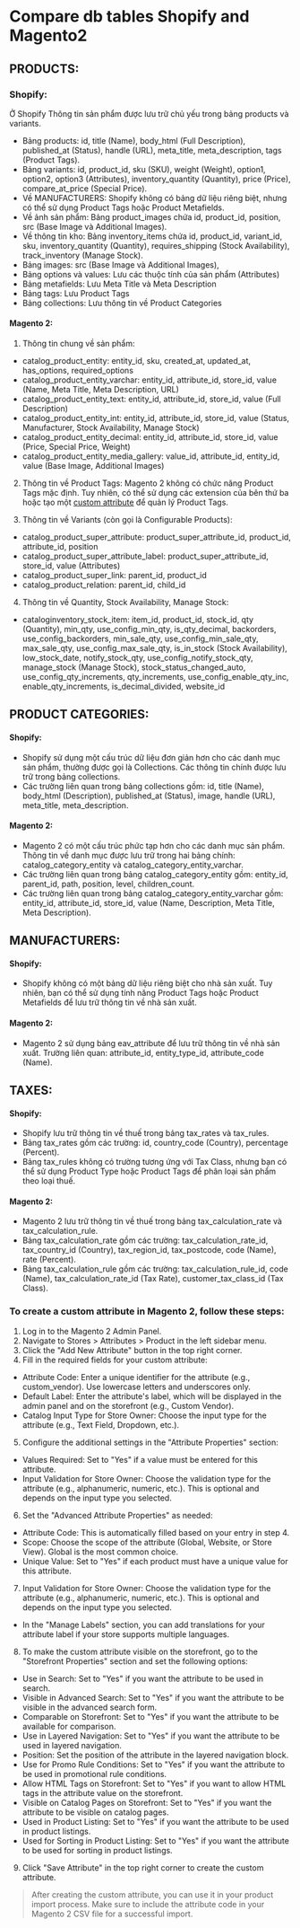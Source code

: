 # Compare db tables Shopify and Magento2
## PRODUCTS:
### Shopify:
Ở Shopify Thông tin sản phẩm được lưu trữ chủ yếu trong bảng products và variants.
- Bảng products: id, title (Name), body_html (Full Description), published_at (Status), handle (URL), meta_title, meta_description, tags (Product Tags).
- Bảng variants: id, product_id, sku (SKU), weight (Weight), option1, option2, option3 (Attributes), inventory_quantity (Quantity), price (Price), compare_at_price (Special Price).
- Về MANUFACTURERS: Shopify không có bảng dữ liệu riêng biệt, nhưng có thể sử dụng Product Tags hoặc Product Metafields.
- Về ảnh sản phẩm: Bảng product_images chứa id, product_id, position, src (Base Image và Additional Images).
- Về thông tin kho: Bảng inventory_items chứa id, product_id, variant_id, sku, inventory_quantity (Quantity), requires_shipping (Stock Availability), track_inventory (Manage Stock).
 - Bảng images: src (Base Image và Additional Images), 
 - Bảng options và values: Lưu các thuộc tính của sản phẩm (Attributes)
 - Bảng metafields: Lưu Meta Title và Meta Description
 - Bảng tags: Lưu Product Tags
 - Bảng collections: Lưu thông tin về Product Categories


#### Magento 2:
1. Thông tin chung về sản phẩm:
- catalog_product_entity: entity_id, sku, created_at, updated_at, has_options, required_options
- catalog_product_entity_varchar: entity_id, attribute_id, store_id, value (Name, Meta Title, Meta Description, URL)
- catalog_product_entity_text: entity_id, attribute_id, store_id, value (Full Description)
- catalog_product_entity_int: entity_id, attribute_id, store_id, value (Status, Manufacturer, Stock Availability, Manage Stock)
- catalog_product_entity_decimal: entity_id, attribute_id, store_id, value (Price, Special Price, Weight)
- catalog_product_entity_media_gallery: value_id, attribute_id, entity_id, value (Base Image, Additional Images)
2. Thông tin về Product Tags:
Magento 2 không có chức năng Product Tags mặc định. Tuy nhiên, có thể sử dụng các extension của bên thứ ba hoặc tạo một [custom attribute](https://github.com/hieund12/magento2/blob/main/README.md#to-create-a-custom-attribute-in-magento-2-follow-these-steps) để quản lý Product Tags.

3. Thông tin về Variants (còn gọi là Configurable Products):
- catalog_product_super_attribute: product_super_attribute_id, product_id, attribute_id, position
- catalog_product_super_attribute_label: product_super_attribute_id, store_id, value (Attributes)
- catalog_product_super_link: parent_id, product_id
- catalog_product_relation: parent_id, child_id
4. Thông tin về Quantity, Stock Availability, Manage Stock:
- cataloginventory_stock_item: item_id, product_id, stock_id, qty (Quantity), min_qty, use_config_min_qty, is_qty_decimal, backorders, use_config_backorders, min_sale_qty, use_config_min_sale_qty, max_sale_qty, use_config_max_sale_qty, is_in_stock (Stock Availability), low_stock_date, notify_stock_qty, use_config_notify_stock_qty, manage_stock (Manage Stock), stock_status_changed_auto, use_config_qty_increments, qty_increments, use_config_enable_qty_inc, enable_qty_increments, is_decimal_divided, website_id

##	PRODUCT CATEGORIES:
#### Shopify:
 - Shopify sử dụng một cấu trúc dữ liệu đơn giản hơn cho các danh mục sản phẩm, thường được gọi là Collections. Các thông tin chính được lưu trữ trong bảng collections.
 - Các trường liên quan trong bảng collections gồm: id, title (Name), body_html (Description), published_at (Status), image, handle (URL), meta_title, meta_description.
#### Magento 2:
 - Magento 2 có một cấu trúc phức tạp hơn cho các danh mục sản phẩm. Thông tin về danh mục được lưu trữ trong hai bảng chính: catalog_category_entity và catalog_category_entity_varchar.
 - Các trường liên quan trong bảng catalog_category_entity gồm: entity_id, parent_id, path, position, level, children_count.
 - Các trường liên quan trong bảng catalog_category_entity_varchar gồm: entity_id, attribute_id, store_id, value (Name, Description, Meta Title, Meta Description).

##	MANUFACTURERS:
#### Shopify:
 - Shopify không có một bảng dữ liệu riêng biệt cho nhà sản xuất. Tuy nhiên, bạn có thể sử dụng tính năng Product Tags hoặc Product Metafields để lưu trữ thông tin về nhà sản xuất.
#### Magento 2:
 - Magento 2 sử dụng bảng eav_attribute để lưu trữ thông tin về nhà sản xuất. Trường liên quan: attribute_id, entity_type_id, attribute_code (Name).

##	TAXES:
#### Shopify:
 - Shopify lưu trữ thông tin về thuế trong bảng tax_rates và tax_rules.
 - Bảng tax_rates gồm các trường: id, country_code (Country), percentage (Percent).
 - Bảng tax_rules không có trường tương ứng với Tax Class, nhưng bạn có thể sử dụng Product Type hoặc Product Tags để phân loại sản phẩm theo loại thuế.
#### Magento 2:
 - Magento 2 lưu trữ thông tin về thuế trong bảng tax_calculation_rate và tax_calculation_rule.
 - Bảng tax_calculation_rate gồm các trường: tax_calculation_rate_id, tax_country_id (Country), tax_region_id, tax_postcode, code (Name), rate (Percent).
 - Bảng tax_calculation_rule gồm các trường: tax_calculation_rule_id, code (Name), tax_calculation_rate_id (Tax Rate), customer_tax_class_id (Tax Class).


### To create a custom attribute in Magento 2, follow these steps:

1. Log in to the Magento 2 Admin Panel.
2. Navigate to Stores > Attributes > Product in the left sidebar menu.
3. Click the "Add New Attribute" button in the top right corner.
4. Fill in the required fields for your custom attribute:
- Attribute Code: Enter a unique identifier for the attribute (e.g., custom_vendor). Use lowercase letters and underscores only.
- Default Label: Enter the attribute's label, which will be displayed in the admin panel and on the storefront (e.g., Custom Vendor).
- Catalog Input Type for Store Owner: Choose the input type for the attribute (e.g., Text Field, Dropdown, etc.).
5. Configure the additional settings in the "Attribute Properties" section:
- Values Required: Set to "Yes" if a value must be entered for this attribute.
- Input Validation for Store Owner: Choose the validation type for the attribute (e.g., alphanumeric, numeric, etc.). This is optional and depends on the input type you selected.
6. Set the "Advanced Attribute Properties" as needed:
- Attribute Code: This is automatically filled based on your entry in step 4.
- Scope: Choose the scope of the attribute (Global, Website, or Store View). Global is the most common choice.
- Unique Value: Set to "Yes" if each product must have a unique value for this attribute.
7. Input Validation for Store Owner: Choose the validation type for the attribute (e.g., alphanumeric, numeric, etc.). This is optional and depends on the input type you selected.
- In the "Manage Labels" section, you can add translations for your attribute label if your store supports multiple languages.
8. To make the custom attribute visible on the storefront, go to the "Storefront Properties" section and set the following options:
- Use in Search: Set to "Yes" if you want the attribute to be used in search.
- Visible in Advanced Search: Set to "Yes" if you want the attribute to be visible in the advanced search form.
- Comparable on Storefront: Set to "Yes" if you want the attribute to be available for comparison.
- Use in Layered Navigation: Set to "Yes" if you want the attribute to be used in layered navigation.
- Position: Set the position of the attribute in the layered navigation block.
- Use for Promo Rule Conditions: Set to "Yes" if you want the attribute to be used in promotional rule conditions.
- Allow HTML Tags on Storefront: Set to "Yes" if you want to allow HTML tags in the attribute value on the storefront.
- Visible on Catalog Pages on Storefront: Set to "Yes" if you want the attribute to be visible on catalog pages.
- Used in Product Listing: Set to "Yes" if you want the attribute to be used in product listings.
- Used for Sorting in Product Listing: Set to "Yes" if you want the attribute to be used for sorting in product listings.
9. Click "Save Attribute" in the top right corner to create the custom attribute.

> After creating the custom attribute, you can use it in your product import process. Make sure to include the attribute code in your Magento 2 CSV file for a successful import.

